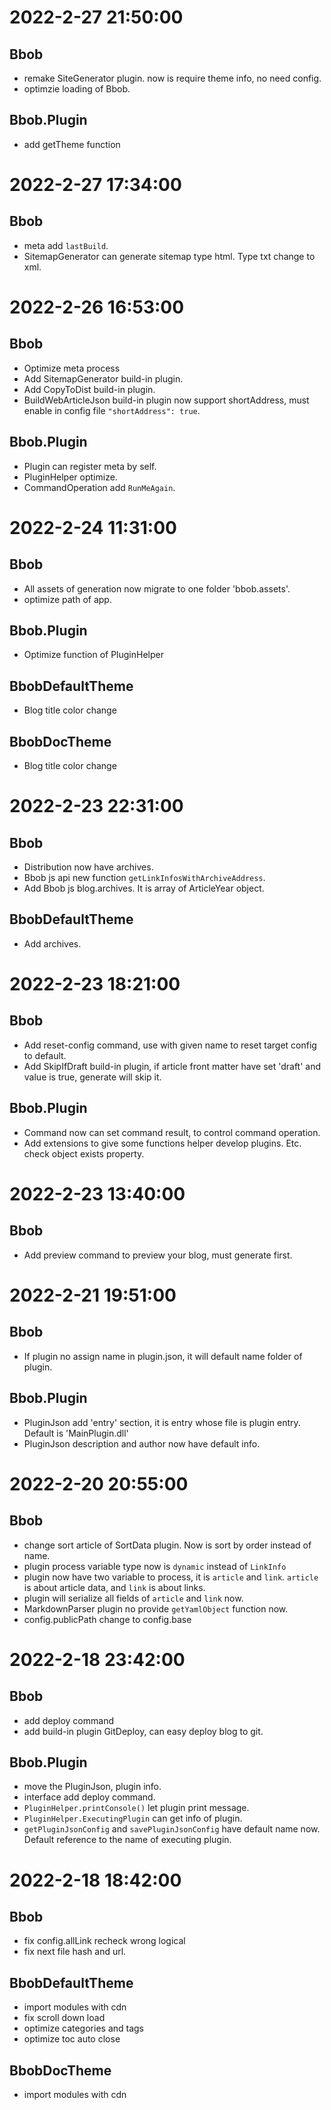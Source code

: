 # 2022-2-27 21:50:00
## Bbob
- remake SiteGenerator plugin. now is require theme info, no need config.
- optimzie loading of Bbob.
## Bbob.Plugin
- add getTheme function

# 2022-2-27 17:34:00
## Bbob
- meta add `lastBuild`.
- SitemapGenerator can generate sitemap type html. Type txt change to xml.

# 2022-2-26 16:53:00
## Bbob
- Optimize meta process
- Add SitemapGenerator build-in plugin.
- Add CopyToDist build-in plugin.
- BuildWebArticleJson build-in plugin now support shortAddress, must enable in config file `"shortAddress": true`.
## Bbob.Plugin
- Plugin can register meta by self.
- PluginHelper optimize.
- CommandOperation add `RunMeAgain`.

# 2022-2-24 11:31:00
## Bbob
- All assets of generation now migrate to one folder 'bbob.assets'.
- optimize path of app.
## Bbob.Plugin
- Optimize function of PluginHelper
## BbobDefaultTheme
- Blog title color change
## BbobDocTheme
- Blog title color change

# 2022-2-23 22:31:00
## Bbob
- Distribution now have archives.
- Bbob js api new function `getLinkInfosWithArchiveAddress`.
- Add Bbob js blog.archives. It is array of ArticleYear object.

## BbobDefaultTheme
- Add archives.

# 2022-2-23 18:21:00
## Bbob
- Add reset-config command, use with given name to reset target config to default.
- Add SkipIfDraft build-in plugin, if article front matter have set 'draft' and value is true, generate will skip it.
## Bbob.Plugin
- Command now can set command result, to control command operation.
- Add extensions to give some functions helper develop plugins. Etc. check object exists property.

# 2022-2-23 13:40:00
## Bbob
- Add preview command to preview your blog, must generate first.

# 2022-2-21 19:51:00
## Bbob
- If plugin no assign name in plugin.json, it will default name folder of plugin.
## Bbob.Plugin
- PluginJson add 'entry' section, it is entry whose file is plugin entry. Default is 'MainPlugin.dll'
- PluginJson description and author now have default info.

# 2022-2-20 20:55:00
## Bbob
- change sort article of SortData plugin. Now is sort by order instead of name.
- plugin process variable type now is `dynamic` instead of `LinkInfo`
- plugin now have two variable to process, it is `article` and `link`. `article` is about article data, and `link` is about links.
- plugin will serialize all fields of `article` and `link` now.
- MarkdownParser plugin no provide `getYamlObject` function now.
- config.publicPath change to config.base
# 2022-2-18 23:42:00
## Bbob
- add deploy command
- add build-in plugin GitDeploy, can easy deploy blog to git.
## Bbob.Plugin
- move the PluginJson, plugin info.
- interface add deploy command.
- `PluginHelper.printConsole()` let plugin print message.
- `PluginHelper.ExecutingPlugin` can get info of plugin.
- `getPluginJsonConfig` and `savePluginJsonConfig` have default name now. Default reference to the name of executing plugin.

# 2022-2-18 18:42:00
## Bbob
- fix config.allLink recheck wrong logical
- fix next file hash and url.
## BbobDefaultTheme
- import modules with cdn
- fix scroll down load
- optimize categories and tags
- optimize toc auto close
## BbobDocTheme
- import modules with cdn